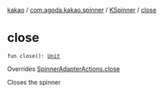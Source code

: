 [kakao](../../index.md) / [com.agoda.kakao.spinner](../index.md) / [KSpinner](index.md) / [close](./close.md)

# close

`fun close(): `[`Unit`](https://kotlinlang.org/api/latest/jvm/stdlib/kotlin/-unit/index.html)

Overrides [SpinnerAdapterActions.close](../-spinner-adapter-actions/close.md)

Closes the spinner


